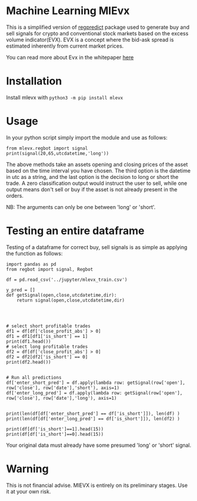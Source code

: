 # Machine Learning MlEvx

This is a simplified version of [regpredict](https://pypi.org/project/regpredict/) package used to generate buy and sell signals for crypto and conventional stock markets based on the excess volume indicator(EVX). EVX is a concept where the bid-ask spread is estimated inherently from current market prices. 

You can read more about Evx in the whitepaper [here](https://www.researchgate.net/publication/345313655_DeFiPaper)  
# Installation
Install mlevx with `python3 -m pip install mlevx`  
# Usage

In your python script simply import the module and use as follows:

```  
from mlevx.regbot import signal
print(signal(20,65,utcdatetime,'long'))
```
The above methods take an assets opening and closing prices of the asset based on the time interval you have chosen. The third option is the datetime in utc as a string, and the last option is the decision to long or short the trade. A zero classification output would instruct the user to sell, while one output means don't sell or buy if the asset  is not already present in the orders.  

NB: The arguments can only be one between 'long' or 'short'.  

# Testing an entire dataframe
Testing of a dataframe for correct buy, sell signals is as simple as applying the function as follows:  

```
import pandas as pd
from regbot import signal, Regbot

df = pd.read_csv('../jupyter/mlevx_train.csv')

y_pred = []
def getSignal(open,close,utcdatetime,dir):
    return signal(open,close,utcdatetime,dir)




# select short profitable trades
df1 = df[df['close_profit_abs'] > 0]
df1 = df1[df1['is_short'] == 1]
print(df1.head())
# select long profitable trades
df2 = df[df['close_profit_abs'] > 0]
df2 = df2[df2['is_short'] == 0]
print(df2.head())


# Run all predictions
df['enter_short_pred'] = df.apply(lambda row: getSignal(row['open'], row['close'], row['date'],'short'), axis=1)
df['enter_long_pred'] = df.apply(lambda row: getSignal(row['open'], row['close'], row['date'],'long'), axis=1)


print(len(df[df['enter_short_pred'] == df['is_short']]), len(df) )
print(len(df[df['enter_long_pred'] == df['is_short']]), len(df2) )

print(df[df['is_short']==1].head(15))
print(df[df['is_short']==0].head(15))

```

Your original data must already have some presumed 'long' or 'short' signal.

# Warning
This is not financial advise. MlEVX is entirely on its preliminary stages. Use it at your own risk.